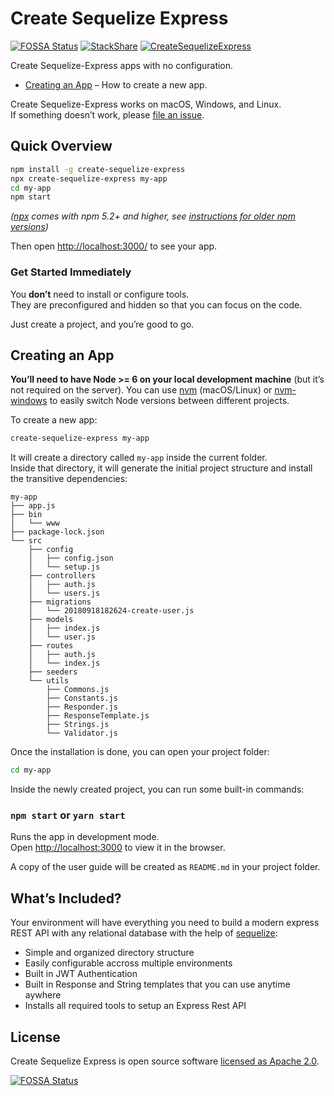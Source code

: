 # Create Sequelize Express

[![FOSSA Status](https://app.fossa.com/api/projects/git%2Bgithub.com%2FLmntrX%2Fcreate-sequelize-express.svg?type=small)](https://app.fossa.com/projects/git%2Bgithub.com%2FLmntrX%2Fcreate-sequelize-express?ref=badge_small) [![StackShare](https://img.shields.io/badge/tech-stack-0690fa.svg?style=flat)](https://stackshare.io/Livin21/create-sequelize-express) [![CreateSequelizeExpress](https://circleci.com/gh/LmntrX/create-sequelize-express.svg?style=svg)](https://circleci.com/gh/LmntrX/create-sequelize-express)

Create Sequelize-Express apps with no configuration.

- [Creating an App](#creating-an-app) – How to create a new app.

Create Sequelize-Express works on macOS, Windows, and Linux.<br>
If something doesn’t work, please [file an issue](https://github.com/LmntrX/create-sequelize-express/issues/new).

## Quick Overview

```sh
npm install -g create-sequelize-express
npx create-sequelize-express my-app
cd my-app
npm start
```

_([npx](https://medium.com/@maybekatz/introducing-npx-an-npm-package-runner-55f7d4bd282b) comes with npm 5.2+ and higher, see [instructions for older npm versions](https://gist.github.com/gaearon/4064d3c23a77c74a3614c498a8bb1c5f))_

Then open [http://localhost:3000/](http://localhost:3000/) to see your app.<br>

### Get Started Immediately

You **don’t** need to install or configure tools.<br>
They are preconfigured and hidden so that you can focus on the code.

Just create a project, and you’re good to go.

## Creating an App

**You’ll need to have Node >= 6 on your local development machine** (but it’s not required on the server). You can use [nvm](https://github.com/creationix/nvm#installation) (macOS/Linux) or [nvm-windows](https://github.com/coreybutler/nvm-windows#node-version-manager-nvm-for-windows) to easily switch Node versions between different projects.

To create a new app:

```sh
create-sequelize-express my-app
```

It will create a directory called `my-app` inside the current folder.<br>
Inside that directory, it will generate the initial project structure and install the transitive dependencies:

```
my-app
├── app.js
├── bin
│   └── www
├── package-lock.json
└── src
    ├── config
    │   ├── config.json
    │   └── setup.js
    ├── controllers
    │   ├── auth.js
    │   └── users.js
    ├── migrations
    │   └── 20180918182624-create-user.js
    ├── models
    │   ├── index.js
    │   └── user.js
    ├── routes
    │   ├── auth.js
    │   └── index.js
    ├── seeders
    └── utils
        ├── Commons.js
        ├── Constants.js
        ├── Responder.js
        ├── ResponseTemplate.js
        ├── Strings.js
        └── Validator.js
```

Once the installation is done, you can open your project folder:

```sh
cd my-app
```

Inside the newly created project, you can run some built-in commands:

### `npm start` or `yarn start`

Runs the app in development mode.<br>
Open [http://localhost:3000](http://localhost:3000) to view it in the browser.

A copy of the user guide will be created as `README.md` in your project folder.

## What’s Included?

Your environment will have everything you need to build a modern express REST API with any relational database with the help of [sequelize](http://docs.sequelizejs.com/):

- Simple and organized directory structure
- Easily configurable accross multiple environments
- Built in JWT Authentication
- Built in Response and String templates that you can use anytime aywhere
- Installs all required tools to setup an Express Rest API

## License

Create Sequelize Express is open source software [licensed as Apache 2.0](https://github.com/LmntrX/create-sequelize-express/blob/master/LICENSE).

[![FOSSA Status](https://app.fossa.io/api/projects/git%2Bgithub.com%2FLmntrX%2Fcreate-sequelize-express.svg?type=large)](https://app.fossa.io/projects/git%2Bgithub.com%2FLmntrX%2Fcreate-sequelize-express?ref=badge_large)
